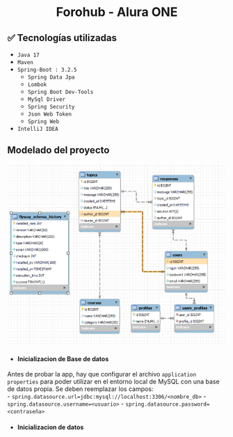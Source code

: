 <h1 align="center"> Forohub - Alura ONE </h1>

## :white_check_mark: Tecnologías utilizadas

- `Java 17`
- `Maven`
-  `Spring-Boot : 3.2.5`
    - `Spring Data Jpa`
    - `Lombok`
    - `Spring Boot Dev-Tools`
    - `MySql Driver`
    - `Spring Security`
    - `Json Web Token`
    - `Spring Web`
- `IntelliJ IDEA`

<h2>Modelado del proyecto</h2>
<img src="https://github.com/juanm-mrqz/forohub_challenge/blob/main/assets/images/db-schema.png" alt="Esquema de base de datos">

- <h4>Inicializacion de Base de datos</h2>
Antes de probar la app, hay que configurar el archivo `application properties` para poder utilizar en el entorno local de MySQL con una base
de datos propia. Se deben reemplazar los campos:<br/>
    - `spring.datasource.url=jdbc:mysql://localhost:3306/<nombre_db>`
    - `spring.datasource.username=<usuario>`
    - `spring.datasource.password=<contraseña>`

- <h4>Inicializacion de datos</h4>

